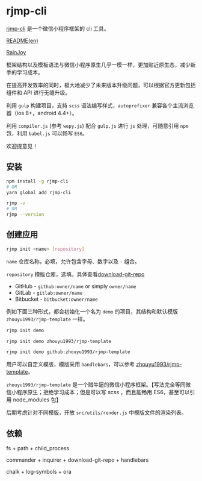# rjmp-cli

[rjmp-cli](https://www.npmjs.com/package/rjmp-cli) 是一个微信小程序框架的 cli 工具。

[README(en)](https://github.com/zhouyu1993/rjmp-cli/blob/master/README.md)

[RainJoy](https://zhouyu1993.github.io)

框架结构以及模板语法与微信小程序原生几乎一模一样，更加贴近原生态，减少新手的学习成本。

在提高开发效率的同时，极大地减少了未来版本升级问题，可以根据官方更新包括组件和 API 进行无缝升级。

利用 `gulp` 构建项目，支持 `scss` 语法编写样式，`autoprefixer` 兼容各个主流浏览器（ios 8+，android 4.4+）。

利用 `compiler.js` (参考 `wepy.js`) 配合 `gulp.js` 进行 `js` 处理，可随意引用 `npm` 包，利用 `babel.js` 可以畅写 `ES6`。

欢迎提意见！

## 安装

``` bash
npm install -g rjmp-cli
# OR
yarn global add rjmp-cli

rjmp -v
# OR
rjmp --version
```

## 创建应用

``` bash
rjmp init <name> [repository]
```

`name` 仓库名称，必填，允许包含字母、数字以及 `-` 组合。

`repository` 模版仓库，选填。具体查看[download-git-repo](https://github.com/flipxfx/download-git-repo)

  * GitHub - `github:owner/name` or simply `owner/name`
  * GitLab - `gitlab:owner/name`
  * Bitbucket - `bitbucket:owner/name`

例如下面三种形式，都会初始化一个名为 `demo` 的项目，其结构和默认模版 `zhouyu1993/rjmp-template` 一样。

``` bash
rjmp init demo

rjmp init demo zhouyu1993/rjmp-template

rjmp init demo github:zhouyu1993/rjmp-template
```

用户可以自定义模版，模版采用 `handlebars`，可以参考 [zhouyu1993/rjmp-template](https://github.com/zhouyu1993/rjmp-template)。

`zhouyu1993/rjmp-template` 是一个贼牛逼的微信小程序框架。【写法完全等同微信小程序原生；拒绝学习成本；但是可以写 scss ，而且能畅用 ES6，甚至可以引用 node_modules 包】

后期考虑针对不同模版，开放 `src/utils/render.js` 中模版文件的渲染列表。

## 依赖

fs + path + child_process

commander + inquirer + download-git-repo + handlebars

chalk + log-symbols + ora
